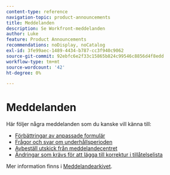 ```yaml
---
content-type: reference
navigation-topic: product-announcements
title: Meddelanden
description: Se Workfront-meddelanden
author: Luke
feature: Product Announcements
recommendations: noDisplay, noCatalog
exl-id: 3fe99aec-1489-4434-b787-cc3f940c9062
source-git-commit: 92ebfc6e2f33c15865b824c99546c8856d4f8edd
workflow-type: tm+mt
source-wordcount: '42'
ht-degree: 0%

---
```


# Meddelanden

Här följer några meddelanden som du kanske vill känna till:

* [Förbättringar av anpassade formulär](../../product-announcements/announcements/custom-form-enhancements.md)
* [Frågor och svar om underhållsperioden](../../product-announcements/announcements/maintenance-window-faq.md)
* [Avbeställ utskick från meddelandecentret](unsubscribe-from-ac-messages.md)
* [Ändringar som krävs för att lägga till korrektur i tillåtelselista](proofhq-domain-change-workfront.md)



Mer information finns i [Meddelandearkivet](announcement-archive/announcement-archive.md).
